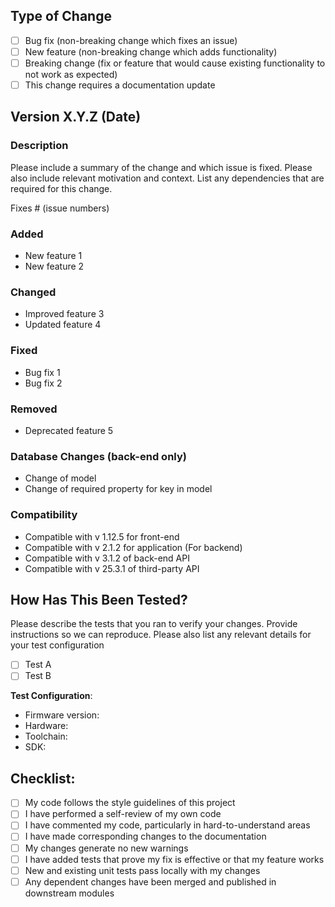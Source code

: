 ## Type of Change

<!-- Please delete options that are not relevant. -->

- [ ] Bug fix (non-breaking change which fixes an issue)
- [ ] New feature (non-breaking change which adds functionality)
- [ ] Breaking change (fix or feature that would cause existing functionality to not work as expected)
- [ ] This change requires a documentation update

## Version X.Y.Z (Date)

### Description

Please include a summary of the change and which issue is fixed. Please also include relevant motivation and context. List any dependencies that are required for this change.

Fixes # (issue numbers)

### Added
- New feature 1
- New feature 2
 
### Changed
- Improved feature 3
- Updated feature 4
 
### Fixed
- Bug fix 1
- Bug fix 2
 
### Removed
- Deprecated feature 5
 
### Database Changes (back-end only)
- Change of model
- Change of required property for key in model
 
### Compatibility
- Compatible with v 1.12.5 for front-end
- Compatible with v 2.1.2 for application
(For backend)
- Compatible with v 3.1.2 of back-end API
- Compatible with v 25.3.1 of third-party API

## How Has This Been Tested?

Please describe the tests that you ran to verify your changes. Provide instructions so we can reproduce. Please also list any relevant details for your test configuration

- [ ] Test A
- [ ] Test B

**Test Configuration**:
* Firmware version:
* Hardware:
* Toolchain:
* SDK:

## Checklist:

- [ ] My code follows the style guidelines of this project
- [ ] I have performed a self-review of my own code
- [ ] I have commented my code, particularly in hard-to-understand areas
- [ ] I have made corresponding changes to the documentation
- [ ] My changes generate no new warnings
- [ ] I have added tests that prove my fix is effective or that my feature works
- [ ] New and existing unit tests pass locally with my changes
- [ ] Any dependent changes have been merged and published in downstream modules
